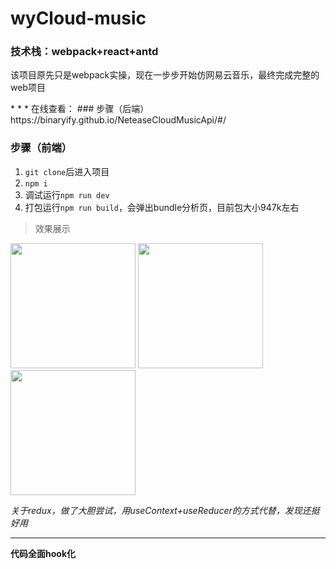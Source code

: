 # wyCloud-music
<h3>技术栈：webpack+react+antd</h3>

<p>该项目原先只是webpack实操，现在一步步开始仿网易云音乐，最终完成完整的web项目</p>
* * *
在线查看：<http://175.24.123.231:8081/>
### 步骤（后端）
 https://binaryify.github.io/NeteaseCloudMusicApi/#/
 
### 步骤（前端）
 1. `git clone`后进入项目
 2. `npm i`
 3. 调试运行`npm run dev`
 4. 打包运行`npm run build`，会弹出bundle分析页，目前包大小947k左右
 
 >效果展示
 
<img src="https://ftp.bmp.ovh/imgs/2020/07/82b8c6cd496e4c0d.png" width="200px">
<img src="https://ftp.bmp.ovh/imgs/2020/07/d659595e7b8b39f8.png" width="200px">
<img src="https://ftp.bmp.ovh/imgs/2020/07/c0e4b23d63bcbcd6.png" width="200px">

*关于redux，做了大胆尝试，用useContext+useReducer的方式代替，发现还挺好用*
***
**代码全面hook化**
